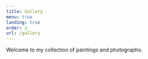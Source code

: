 ```yaml
---
title: Gallery
menu: true
landing: true
order: 2
url: /gallery
---
```

Welcome to my collection of paintings and photographs.